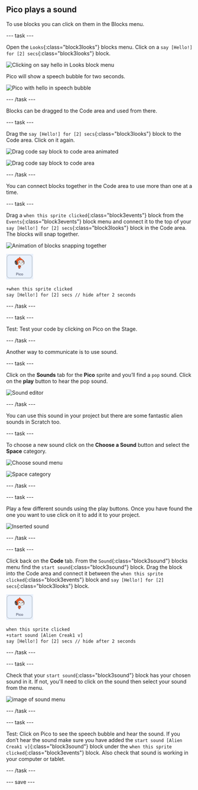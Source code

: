 ## Pico plays a sound

To use blocks you can click on them in the Blocks menu. 

--- task ---

Open the `Looks`{:class="block3looks"} blocks menu. Click on a `say [Hello!] for [2] secs`{:class="block3looks"} block.

![Clicking on say hello in Looks block menu](images/say-hello-blocks-menu.png)

Pico will show a speech bubble for two seconds. 

![Pico with hello in speech bubble](images/say-hello-stage.png)

--- /task ---

Blocks can be dragged to the Code area and used from there.

--- task ---

Drag the `say [Hello!] for [2] secs`{:class="block3looks"} block to the Code area. Click on it again. 

![Drag code say block to code area animated](images/drag-say.gif) 

![Drag code say block to code area](images/drag-say.png) 

--- /task ---

You can connect blocks together in the Code area to use more than one at a time.

--- task ---

Drag a `when this sprite clicked`{:class="block3events"} block from the `Events`{:class="block3events"} block menu and connect it to the top of your `say [Hello!] for [2] secs`{:class="block3looks"} block in the Code area. The blocks will snap together.

![Animation of blocks snapping together](images/snap-together.gif)

![image of Pico sprite](images/pico-sprite.png)

```blocks3
+when this sprite clicked
say [Hello!] for [2] secs // hide after 2 seconds
```

--- /task ---

--- task ---

Test: Test your code by clicking on Pico on the Stage. 

--- /task ---

Another way to communicate is to use sound.

--- task ---

Click on the **Sounds** tab for the **Pico** sprite and you’ll find a `pop` sound. Click on the **play** button to hear the pop sound. 

![Sound editor](images/sound-play.png)

--- /task ---

You can use this sound in your project but there are some fantastic alien sounds in Scratch too. 

--- task ---

To choose a new sound click on the **Choose a Sound** button and select the **Space** category. 

![Choose sound menu](images/choose-sound.png)

![Space category](images/space-category.png)

--- /task ---

--- task ---

Play a few different sounds using the play buttons. Once you have found the one you want to use click on it to add it to your project. 

![Inserted sound](images/inserted-sound.png)

--- /task ---

--- task ---

Click back on the **Code** tab. From the `Sound`{:class="block3sound"} blocks menu find the `start sound`{:class="block3sound"} block. Drag the block into the Code area and connect it between the `when this sprite clicked`{:class="block3events"} block and `say [Hello!] for [2] secs`{:class="block3looks"} block. 

![image of Pico sprite](images/pico-sprite.png)

```blocks3
when this sprite clicked
+start sound [Alien Creak1 v]
say [Hello!] for [2] secs // hide after 2 seconds
```

--- /task ---

--- task ---

Check that your `start sound`{:class="block3sound"} block has your chosen sound in it. If not, you'll need to click on the sound then select your sound from the menu.

![image of sound menu](images/sound-menu.png)

--- /task ---

--- task ---

Test: Click on Pico to see the speech bubble and hear the sound. If you don’t hear the sound make sure you have added the `start sound [Alien Creak1 v]`{:class="block3sound"} block under the `when this sprite clicked`{:class="block3events"} block. Also check that sound is working in your computer or tablet. 

--- /task ---

--- save ---
